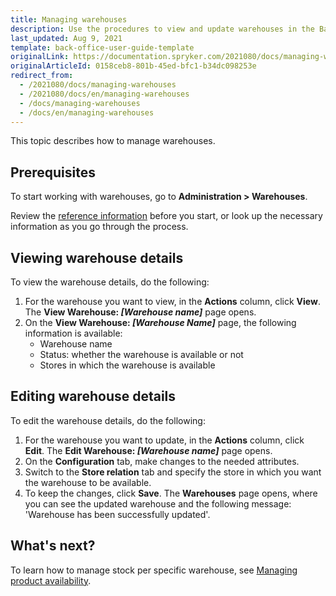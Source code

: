 ```yaml
---
title: Managing warehouses
description: Use the procedures to view and update warehouses in the Back Office.
last_updated: Aug 9, 2021
template: back-office-user-guide-template
originalLink: https://documentation.spryker.com/2021080/docs/managing-warehouses
originalArticleId: 0158ceb8-801b-45ed-bfc1-b34dc098253e
redirect_from:
  - /2021080/docs/managing-warehouses
  - /2021080/docs/en/managing-warehouses
  - /docs/managing-warehouses
  - /docs/en/managing-warehouses
---
```


This topic describes how to manage warehouses.

## Prerequisites

To start working with warehouses, go to **Administration&nbsp;<span aria-label="and then">></span> Warehouses**.

Review the [reference information](/docs/scos/user/back-office-user-guides/{{page.version}}/administration/warehouses/creating-warehouses.html#reference-information-creating-warehouses) before you start, or look up the necessary information as you go through the process.

## Viewing warehouse details

To view the warehouse details, do the following:

1. For the warehouse you want to view, in the **Actions** column, click **View**. The **View Warehouse: _[Warehouse name]_** page opens.
2. On the **View Warehouse: _[Warehouse Name]_** page, the following information is available:
    * Warehouse name
    * Status: whether the warehouse is available or not
    * Stores in which the warehouse is available


## Editing warehouse details

To edit the warehouse details, do the following:

1. For the warehouse you want to update, in the **Actions** column, click **Edit**. The **Edit Warehouse: _[Warehouse name]_** page opens.
2. On the **Configuration** tab, make changes to the needed attributes.
3. Switch to the **Store relation** tab and specify the store in which you want the warehouse to be available.
4. To keep the changes, click **Save**. The **Warehouses** page opens, where you can see the updated warehouse and the following message: 'Warehouse has been successfully updated'.


## What's next?

To learn how to manage stock per specific warehouse, see [Managing product availability](/docs/scos/user/back-office-user-guides/{{page.version}}/catalog/availability/managing-products-availability.html).
